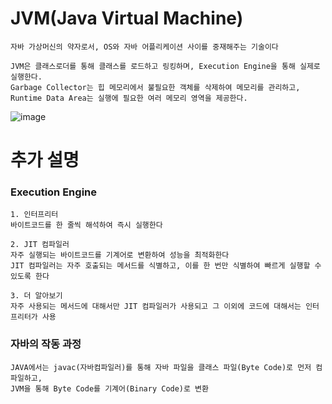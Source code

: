 # JVM(Java Virtual Machine)
    자바 가상머신의 약자로서, OS와 자바 어플리케이션 사이를 중재해주는 기술이다
    
    JVM은 클래스로더를 통해 클래스를 로드하고 링킹하며, Execution Engine을 통해 실제로 실행한다. 
    Garbage Collector는 힙 메모리에서 불필요한 객체를 삭제하여 메모리를 관리하고, Runtime Data Area는 실행에 필요한 여러 메모리 영역을 제공한다.

![image](https://github.com/KYOUNGBEOM/STUDY/assets/112946948/97d767c0-3600-4529-bcc2-80cc2abc652c)

# 추가 설명

### Execution Engine
    1. 인터프리터
    바이트코드를 한 줄씩 해석하여 즉시 실행한다

    2. JIT 컴파일러
    자주 실행되는 바이트코드를 기계어로 변환하여 성능을 최적화한다
    JIT 컴파일러는 자주 호출되는 메서드를 식별하고, 이를 한 번만 식별하여 빠르게 실행할 수 있도록 한다   

    3. 더 알아보기
    자주 사용되는 메서드에 대해서만 JIT 컴파일러가 사용되고 그 이외에 코드에 대해서는 인터프리터가 사용

### 자바의 작동 과정
    JAVA에서는 javac(자바컴파일러)를 통해 자바 파일을 클래스 파일(Byte Code)로 먼저 컴파일하고,
    JVM을 통해 Byte Code를 기계어(Binary Code)로 변환
